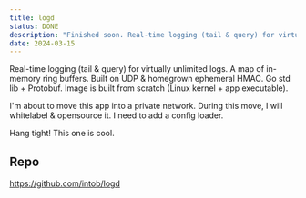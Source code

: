 ```yaml
---
title: logd
status: DONE
description: "Finished soon. Real-time logging (tail & query) for virtually unlimited logs."
date: 2024-03-15
---
```

Real-time logging (tail & query) for virtually unlimited logs. A map of in-memory ring buffers. Built on UDP & homegrown ephemeral HMAC. Go std lib + Protobuf. Image is built from scratch (Linux kernel + app executable).

I'm about to move this app into a private network. During this move, I will whitelabel & opensource it. I need to add a config loader.

Hang tight! This one is cool.

## Repo
https://github.com/intob/logd

